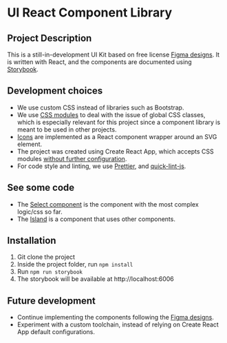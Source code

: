 # UI React Component Library

## Project Description
This is a still-in-development UI Kit based on free license [Figma designs]( 
https://www.figma.com/community/file/817436609226882468).
It is written with React, and the components are documented using [Storybook](https://storybook.js.org/).

## Development choices
- We use custom CSS instead of libraries such as Bootstrap.
- We use [CSS modules](https://github.com/css-modules/css-modules) to deal with the issue of global CSS classes, which is especially relevant for this project since a component library is meant to be used in other projects.
- [Icons](https://github.com/costa-m/UI-kit-with-React-and-Storybook/blob/main/src/components/Icon.jsx) are implemented as a React component wrapper around an SVG element.
- The project was created using Create React App, which accepts CSS modules [without further configuration](https://create-react-app.dev/docs/adding-a-css-modules-stylesheet/).
- For code style and linting, we use [Prettier](https://prettier.io/), and [quick-lint-js](https://quick-lint-js.com/).
 
## See some code
- The [Select component](https://github.com/costa-m/UI-kit-with-React-and-Storybook/blob/main/src/components/Select.jsx) is the component with the most complex logic/css so far.
- The [Island](https://github.com/costa-m/UI-kit-with-React-and-Storybook/blob/main/src/components/Island.jsx) is a component that uses other components.

## Installation
1. Git clone the project
2. Inside the project folder, run `npm install`
3. Run `npm run storybook`
4. The storybook will be available at http://localhost:6006

## Future development
- Continue implementing the components 
following the [Figma designs]( 
https://www.figma.com/community/file/817436609226882468).
- Experiment with a custom toolchain, instead of relying on Create React App default configurations.

